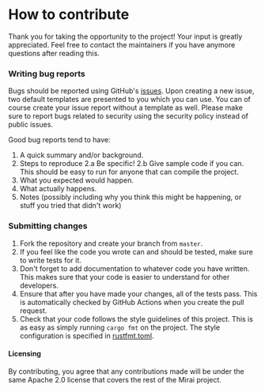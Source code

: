 # How to contribute

Thank you for taking the opportunity to the project! Your input is greatly appreciated. Feel free to contact the maintainers if you have anymore questions after reading this. 

### Writing bug reports
Bugs should be reported using GitHub's [issues](https://github.com/teampathfinders/mirai/issues). Upon creating a new issue, two default templates are presented to you which you can use. You can of course create your issue report without a template as well. Please make sure to report bugs related to security using the security policy instead of public issues.

Good bug reports tend to have:
1. A quick summary and/or background.
2. Steps to reproduce
2.a Be specific!
2.b Give sample code if you can. This should be easy to run for anyone that can compile the project.
3. What you expected would happen.
4. What actually happens.
5. Notes (possibly including why you think this might be happening, or stuff you tried that didn't work)

### Submitting changes
1. Fork the repository and create your branch from `master`.
2. If you feel like the code you wrote can and should be tested, make sure to write tests for it. 
3. Don't forget to add documentation to whatever code you have written. This makes sure that your code is easier to understand for other developers. 
4. Ensure that after you have made your changes, all of the tests pass. This is automatically checked by GitHub Actions when you create the pull request. 
5. Check that your code follows the style guidelines of this project. This is as easy as simply running `cargo fmt` on the project. The style configuration is specified in [rustfmt.toml](https://github.com/teampathfinders/mirai/blob/master/rustfmt.toml).

#### Licensing
By contributing, you agree that any contributions made will be under the same Apache 2.0 license that covers the rest of the Mirai project.
